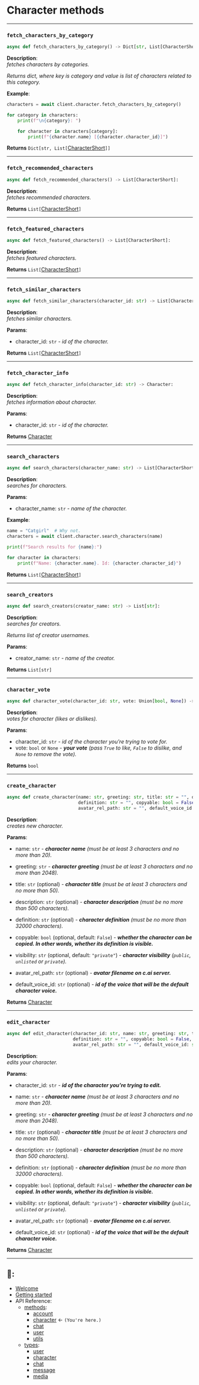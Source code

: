 # Character methods

---


### `fetch_characters_by_category`
```Python
async def fetch_characters_by_category() -> Dict[str, List[CharacterShort]]:
```

**Description**:\
*fetches characters by categories.*

*Returns dict, where key is category and value is list of characters related to this category.*

**Example**:
```Python
characters = await client.character.fetch_characters_by_category()

for category in characters:
    print(f"\n{category}: ")

    for character in characters[category]:
        print(f"{character.name} [{character.character_id}]")
```


**Returns** `Dict[str, List[`[CharacterShort](https://github.com/Xtr4F/PyCharacterAI/blob/main/docs/api_reference/types/character.md#CharacterShort-class)`]]`

---

### `fetch_recommended_characters`
```Python
async def fetch_recommended_characters() -> List[CharacterShort]:
```

**Description**:\
*fetches recommended characters.*


**Returns** `List[`[CharacterShort](https://github.com/Xtr4F/PyCharacterAI/blob/main/docs/api_reference/types/character.md#CharacterShort-class)`]`

---

### `fetch_featured_characters`
```Python
async def fetch_featured_characters() -> List[CharacterShort]:
```

**Description**:\
*fetches featured characters.*


**Returns** `List[`[CharacterShort](https://github.com/Xtr4F/PyCharacterAI/blob/main/docs/api_reference/types/character.md#CharacterShort-class)`]`

---

### `fetch_similar_characters`
```Python
async def fetch_similar_characters(character_id: str) -> List[CharacterShort]:
```

**Description**:\
*fetches similar characters.*


**Params**:
- character_id: `str` - *id of the character.*


**Returns** `List[`[CharacterShort](https://github.com/Xtr4F/PyCharacterAI/blob/main/docs/api_reference/types/character.md#CharacterShort-class)`]`

---

### `fetch_character_info`
```Python
async def fetch_character_info(character_id: str) -> Character:
```

**Description**:\
*fetches information about character.*


**Params**:
- character_id: `str` - *id of the character.*


**Returns** [Character](https://github.com/Xtr4F/PyCharacterAI/blob/main/docs/api_reference/types/character.md#Character-class)

---

### `search_characters`
```Python
async def search_characters(character_name: str) -> List[CharacterShort]:
```

**Description**:\
*searches for characters.*


**Params**:
- character_name: `str` - *name of the character.*

**Example**:
```Python
name = "Catgirl"  # Why not.
characters = await client.character.search_characters(name)  

print(f"Search results for {name}:")

for character in characters:
    print(f"Name: {character.name}. Id: {character.character_id}")
```

**Returns** `List[`[CharacterShort](https://github.com/Xtr4F/PyCharacterAI/blob/main/docs/api_reference/types/character.md#CharacterShort-class)`]`

---

### `search_creators`
```Python
async def search_creators(creator_name: str) -> List[str]:
```

**Description**:\
*searches for creators.*

*Returns list of creator usernames.*


**Params**:
- creator_name: `str` - *name of the creator.*


**Returns** `List[str]`

---

### `character_vote`
```Python
async def character_vote(character_id: str, vote: Union[bool, None]) -> bool:
```

**Description**:\
*votes for character (likes or dislikes).*


**Params**:
- character_id: `str` - *id of the character you're trying to vote for.*
- vote: `bool` or `None` - ***your vote** (pass `True` to like, `False` to dislike, and `None` to remove the vote).*


**Returns** `bool`

---

### `create_character`
```Python
async def create_character(name: str, greeting: str, title: str = "", description: str = "",
                           definition: str = "", copyable: bool = False, visibility: str = "PRIVATE",
                           avatar_rel_path: str = "", default_voice_id: str = "") -> Character:
```

**Description**:\
*creates new character.*


**Params**:
- name: `str` - ***character name** (must be at least 3 characters and no more than 20).*


- greeting: `str` - ***character greeting** (must be at least 3 characters and no more than 2048).*


- title: `str` (optional) - ***character title** (must be at least 3 characters and no more than 50).*   


- description: `str` (optional) - ***character description** (must be no more than 500 characters).*  


- definition: `str` (optional) - ***character definition** (must be no more than 32000 characters).*   


- copyable: `bool` (optional, default: `False`) - ***whether the character can be copied. In other words, whether its definition is visible.***


- visibility: `str` (optional, default: `"private"`) - ***character visibility** (`public`, `unlisted` or `private`).*   


- avatar_rel_path: `str` (optional) - ***avatar filename on c.ai server.*** 


- default_voice_id: `str` (optional) - ***id of the voice that will be the default character voice.***


**Returns** [Character](https://github.com/Xtr4F/PyCharacterAI/blob/main/docs/api_reference/types/character.md#Character-class)

---

### `edit_character`
```Python
async def edit_character(character_id: str, name: str, greeting: str, title: str = "", description: str = "",
                         definition: str = "", copyable: bool = False, visibility: str = "private",
                         avatar_rel_path: str = "", default_voice_id: str = "") -> Character
```

**Description**:\
*edits your character.*


**Params**:
- character_id: `str` - ***id of the character you're trying to edit.***


- name: `str` - ***character name** (must be at least 3 characters and no more than 20).*


- greeting: `str` - ***character greeting** (must be at least 3 characters and no more than 2048).*


- title: `str` (optional) - ***character title** (must be at least 3 characters and no more than 50).*   


- description: `str` (optional) - ***character description** (must be no more than 500 characters).*  


- definition: `str` (optional) - ***character definition** (must be no more than 32000 characters).*   


- copyable: `bool` (optional, default: `False`) - ***whether the character can be copied. In other words, whether its definition is visible.***


- visibility: `str` (optional, default: `"private"`) - ***character visibility** (`public`, `unlisted` or `private`).*   


- avatar_rel_path: `str` (optional) - ***avatar filename on c.ai server.*** 


- default_voice_id: `str` (optional) - ***id of the voice that will be the default character voice.***


**Returns** [Character](https://github.com/Xtr4F/PyCharacterAI/blob/main/docs/api_reference/types/character.md#Character-class)

---
 



## 📖:
- [Welcome](https://github.com/Xtr4F/PyCharacterAI/blob/main/docs/welcome.md)
- [Getting started](https://github.com/Xtr4F/PyCharacterAI/blob/main/docs/getting_started.md)
- API Reference:
  - [methods](https://github.com/Xtr4F/PyCharacterAI/blob/main/docs/api_reference/methods.md):
    - [account](https://github.com/Xtr4F/PyCharacterAI/blob/main/docs/api_reference/methods/account.md)
    - [character](https://github.com/Xtr4F/PyCharacterAI/blob/main/docs/api_reference/methods/character.md) <- `(You're here.)`
    - [chat](https://github.com/Xtr4F/PyCharacterAI/blob/main/docs/api_reference/methods/chat.md)
    - [user](https://github.com/Xtr4F/PyCharacterAI/blob/main/docs/api_reference/methods/user.md)
    - [utils](https://github.com/Xtr4F/PyCharacterAI/blob/main/docs/api_reference/methods/utils.md)
  - [types](https://github.com/Xtr4F/PyCharacterAI/blob/main/docs/api_reference/types.md):
    - [user](https://github.com/Xtr4F/PyCharacterAI/blob/main/docs/api_reference/types/user.md)
    - [character](https://github.com/Xtr4F/PyCharacterAI/blob/main/docs/api_reference/types/character.md)
    - [chat](https://github.com/Xtr4F/PyCharacterAI/blob/main/docs/api_reference/types/chat.md)
    - [message](https://github.com/Xtr4F/PyCharacterAI/blob/main/docs/api_reference/types/message.md)
    - [media](https://github.com/Xtr4F/PyCharacterAI/blob/main/docs/api_reference/types/media.md)
